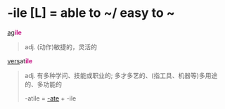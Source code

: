 # -ile [L] = able to ~/ easy to ~

[ag](_ag_.md)<b style="color: #C71585;">ile</b>
> adj. (动作)敏捷的，灵活的

[vers](_vert_.md)at<b style="color: #C71585;">ile</b>
> adj. 有多种学问、技能或职业的; 多才多艺的、(指工具、机器等)多用途的、多功能的
>
> -atile = [-ate](-ate.md) + -ile